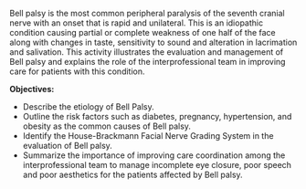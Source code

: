 Bell palsy is the most common peripheral paralysis of the seventh cranial nerve with an onset that is rapid and unilateral. This is an idiopathic condition causing partial or complete weakness of one half of the face along with changes in taste, sensitivity to sound and alteration in lacrimation and salivation. This activity illustrates the evaluation and management of Bell palsy and explains the role of the interprofessional team in improving care for patients with this condition.

**Objectives:**
- Describe the etiology of Bell Palsy.
- Outline the risk factors such as diabetes, pregnancy, hypertension, and obesity as the common causes of Bell palsy.
- Identify the House-Brackmann Facial Nerve Grading System in the evaluation of Bell palsy.
- Summarize the importance of improving care coordination among the interprofessional team to manage incomplete eye closure, poor speech and poor aesthetics for the patients affected by Bell palsy.